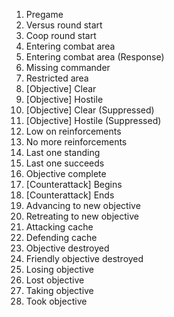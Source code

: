 1. Pregame
2. Versus round start
3. Coop round start
4. Entering combat area
5. Entering combat area (Response)
6. Missing commander
7. Restricted area
8. [Objective] Clear
9. [Objective] Hostile
10. [Objective] Clear (Suppressed)
11. [Objective] Hostile (Suppressed)
12. Low on reinforcements
13. No more reinforcements
14. Last one standing
15. Last one succeeds
16. Objective complete
17. [Counterattack] Begins
18. [Counterattack] Ends
19. Advancing to new objective
20. Retreating to new objective
21. Attacking cache
22. Defending cache
23. Objective destroyed
24. Friendly objective destroyed
25. Losing objective
26. Lost objective
27. Taking objective
28. Took objective